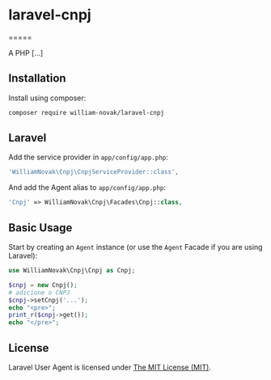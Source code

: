# laravel-cnpj
=====

A PHP [...]


Installation
------------

Install using composer:

```bash
composer require william-novak/laravel-cnpj
```

Laravel
------------------

Add the service provider in `app/config/app.php`:

```php
'WilliamNovak\Cnpj\CnpjServiceProvider::class',
```

And add the Agent alias to `app/config/app.php`:

```php
'Cnpj' => WilliamNovak\Cnpj\Facades\Cnpj::class,
```

Basic Usage
-----------

Start by creating an `Agent` instance (or use the `Agent` Facade if you are using Laravel):

```php
use WilliamNovak\Cnpj\Cnpj as Cnpj;

$cnpj = new Cnpj();
# adicione o CNPJ
$cnpj->setCnpj('...');
echo "<pre>";
print_r($cnpj->get());
echo "</pre>";
```

## License

Laravel User Agent is licensed under [The MIT License (MIT)](LICENSE).
